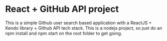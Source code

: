 # React + GitHub API project

This is a simple Github user search based application with a ReactJS + Kendo library + Github API tech stack.
This is a nodejs project, so just do an npm install and npm start on the root folder to get going.
